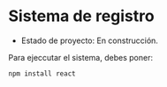 <h1> Sistema de registro</h1>

- Estado de proyecto: En construcción. 

Para ejeccutar el sistema, debes poner: 

```npm install react```

